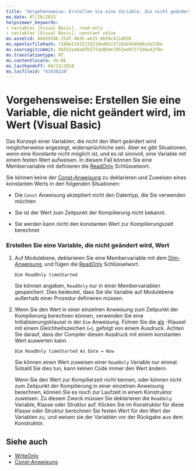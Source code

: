 ```yaml
---
title: 'Vorgehensweise: Erstellen Sie eine Variable, die nicht geändert wird, im Wert (Visual Basic)'
ms.date: 07/20/2015
helpviewer_keywords:
- variables [Visual Basic], read-only
- variables [Visual Basic], constant value
ms.assetid: 86b59266-25df-4635-ae15-9b59c411d036
ms.openlocfilehash: 7180e5141572d219ed02c57103e9d4b80cde536e
ms.sourcegitcommit: 9b552addadfb57fab0b9e7852ed4f1f1b8a42f8e
ms.translationtype: HT
ms.contentlocale: de-DE
ms.lasthandoff: 04/23/2019
ms.locfileid: "61938228"
---
```

# <a name="how-to-create-a-variable-that-does-not-change-in-value-visual-basic"></a>Vorgehensweise: Erstellen Sie eine Variable, die nicht geändert wird, im Wert (Visual Basic)
Das Konzept einer Variablen, die nicht den Wert geändert wird möglicherweise angezeigt, widersprüchliche sein. Aber es gibt Situationen, wenn eine Konstante nicht möglich ist, und es ist sinnvoll, eine Variable mit einem festen Wert aufweisen. In diesem Fall können Sie eine Membervariable mit definieren die [ReadOnly](../../../../visual-basic/language-reference/modifiers/readonly.md) Schlüsselwort.  
  
 Sie können keine der [Const-Anweisung](../../../../visual-basic/language-reference/statements/const-statement.md) zu deklarieren und Zuweisen eines konstanten Werts in den folgenden Situationen:  
  
- Die `Const` Anweisung akzeptiert nicht den Datentyp, die Sie verwenden möchten  
  
- Sie ist der Wert zum Zeitpunkt der Kompilierung nicht bekannt.  
  
- Sie werden kann nicht den konstanten Wert zur Kompilierungszeit berechnet  
  
### <a name="to-create-a-variable-that-does-not-change-in-value"></a>Erstellen Sie eine Variable, die nicht geändert wird, Wert  
  
1. Auf Modulebene, deklarieren Sie eine Membervariable mit dem [Dim-Anweisung](../../../../visual-basic/language-reference/statements/dim-statement.md), und fügen die [ReadOnly](../../../../visual-basic/language-reference/modifiers/readonly.md) Schlüsselwort.  
  
    ```  
    Dim ReadOnly timeStarted  
    ```  
  
     Sie können angeben, `ReadOnly` nur in einer Membervariablen gespeichert. Dies bedeutet, dass Sie die Variable auf Modulebene außerhalb einer Prozedur definieren müssen.  
  
2. Wenn Sie den Wert in einer einzelnen Anweisung zum Zeitpunkt der Kompilierung berechnen können, verwenden Sie eine Initialisierungsklausel in der `Dim` Anweisung. Führen Sie die [als](../../../../visual-basic/language-reference/statements/as-clause.md) -Klausel mit einem Gleichheitszeichen (`=`), gefolgt von einem Ausdruck. Achten Sie darauf, dass der Compiler diesen Ausdruck mit einem konstanten Wert auswerten kann.  
  
    ```  
    Dim ReadOnly timeStarted As Date = Now  
    ```  
  
     Sie können einen Wert zuweisen einer `ReadOnly` Variable nur einmal. Sobald Sie dies tun, kann keinen Code immer den Wert ändern.  
  
     Wenn Sie den Wert zur Kompilierzeit nicht kennen, oder können nicht zum Zeitpunkt der Kompilierung in einer einzelnen Anweisung berechnen, können Sie es noch zur Laufzeit in einem Konstruktor zuweisen. Zu diesem Zweck müssen Sie deklarieren die `ReadOnly` Variable, Klasse oder Struktur auf. Klicken Sie im Konstruktor für diese Klasse oder Struktur berechnen Sie festen Wert für den Wert der Variablen zu, und weisen sie der Variablen vor der Rückgabe aus dem Konstruktor.  
  
## <a name="see-also"></a>Siehe auch

- [WriteOnly](../../../../visual-basic/language-reference/modifiers/writeonly.md)
- [Const-Anweisung](../../../../visual-basic/language-reference/statements/const-statement.md)
